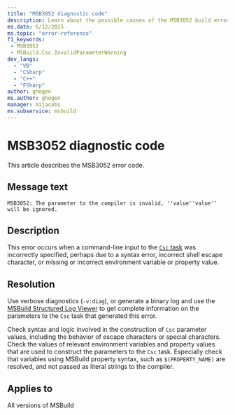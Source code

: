 ```yaml
---
title: "MSB3052 diagnostic code"
description: Learn about the possible causes of the MSB3052 build error, and get troubleshooting tips.
ms.date: 6/12/2025
ms.topic: "error-reference"
f1_keywords:
 - MSB3052
 - MSBuild.Csc.InvalidParameterWarning
dev_langs:
  - "VB"
  - "CSharp"
  - "C++"
  - "FSharp"
author: ghogen
ms.author: ghogen
manager: mijacobs
ms.subservice: msbuild
---
```


# MSB3052 diagnostic code

<!-- :::ErrorDefinitionDescription::: -->
<!-- :::editable-content name="introDescription"::: -->
This article describes the MSB3052 error code.
<!-- :::editable-content-end::: -->

## Message text

<!-- :::editable-content name="messageText"::: -->
`MSB3052: The parameter to the compiler is invalid, ''value''value'' will be ignored.`
<!-- :::editable-content-end::: -->
<!-- MSB3052: The parameter to the compiler is invalid, '{0}{1}' will be ignored. -->

<!-- :::editable-content name="postOutputDescription"::: -->
<!--
{StrBegin="MSB3052: "}
-->
## Description

This error occurs when a command-line input to the [`Csc` task](../csc-task.md) was incorrectly specified, perhaps due to a syntax error, incorrect shell escape character, or missing or incorrect environment variable or property value.

## Resolution

Use verbose diagnostics (`-v:diag`), or generate a binary log and use the [MSBuild Structured Log Viewer](https://msbuildlog.com) to get complete information on the parameters to the `Csc` task that generated this error.

Check syntax and logic involved in the construction of `Csc` parameter values, including the behavior of escape characters or special characters. Check the values of relevant environment variables and property values that are used to construct the parameters to the `Csc` task. Especially check that variables using MSBuild property syntax, such as `$(PROPERTY_NAME)` are resolved, and not passed as literal strings to the compiler.

<!-- :::editable-content-end::: -->
<!-- :::ErrorDefinitionDescription-end::: -->

## Applies to

All versions of MSBuild

